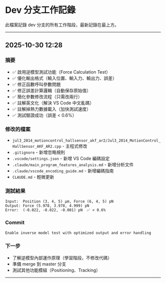 # Dev 分支工作記錄

此檔案記錄 dev 分支的所有工作階段，最新記錄在最上方。

---

## 2025-10-30 12:28

### 摘要
- ✅ 啟用逆模型測試功能（Force Calculation Test）
- ✅ 優化輸出格式（輸入位置、輸入力、輸出力、誤差）
- ✅ 修正函數呼叫參數問題
- ✅ 修正誤差計算邏輯（自動保存原始值）
- ✅ 簡化參數修改流程（只需改兩行）
- ✅ 註解英文化（解決 VS Code 中文亂碼）
- ✅ 註解掉熱力數據載入（加快測試速度）
- ✅ 測試驗證成功（誤差 < 0.6%）

### 修改的檔案
- `jul3_2014_motioncontrol_hallsensor_akf_ar2/Jul3_2014_MotionControl_HallSensor_AKF_AR2.cpp` - 主程式修改
- `.gitignore` - 新增忽略規則
- `.vscode/settings.json` - 新增 VS Code 編碼設定
- `.claude/main_program_features_analysis.md` - 新增分析文件
- `.claude/vscode_encoding_guide.md` - 新增編碼指南
- `CLAUDE.md` - 輕微更新

### 測試結果
```
Input:  Position (3, 4, 5) μm, Force (6, 4, 5) pN
Output: Force (5.978, 3.978, 4.999) pN
Error:  (-0.022, -0.022, -0.001) pN  ✅ < 0.6%
```

### Commit
`Enable inverse model test with optimized output and error handling`

### 下一步
- 了解逆模型內部運作原理（學習階段，不修改代碼）
- 準備 merge 到 master 分支
- 測試其他功能模組（Positioning、Tracking）

---
